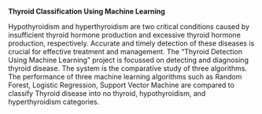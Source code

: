 **Thyroid Classification Using Machine Learning**

Hypothyroidism and hyperthyroidism are two critical conditions caused by insufficient thyroid hormone production and excessive thyroid hormone production, respectively. Accurate and timely detection of these diseases is crucial for effective treatment and management.
The “Thyroid Detection Using Machine Learning” project is focussed on detecting and diagnosing thyroid disease. The system is the comparative study of three algorithms. The performance of three machine learning algorithms such as Random Forest, Logistic Regression, Support Vector Machine are compared to classify Thyroid disease into no thyroid, hypothyroidism, and hyperthyroidism categories.
